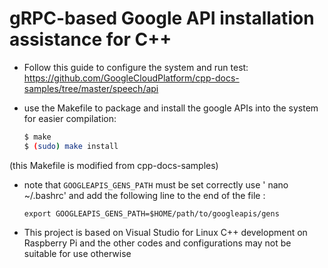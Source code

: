 # gRPC-based Google API installation assistance for C++
 - Follow this guide to configure the system and run test: https://github.com/GoogleCloudPlatform/cpp-docs-samples/tree/master/speech/api
 - use the Makefile to package and install the google APIs into the system for easier compilation:
 
	```sh
	$ make
	$ (sudo) make install
	```

(this Makefile is modified from cpp-docs-samples)
- note that `GOOGLEAPIS_GENS_PATH` must be set correctly
use ' nano ~/.bashrc' and add the following line to the end of the file :
	```
	export GOOGLEAPIS_GENS_PATH=$HOME/path/to/googleapis/gens
	```
- This project is based on Visual Studio for Linux C++ development on Raspberry Pi and the other codes and configurations may not be suitable for use otherwise
